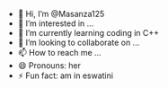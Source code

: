 - 👋 Hi, I’m @Masanza125
- 👀 I’m interested in ...
- 🌱 I’m currently learning coding in C++
- 💞️ I’m looking to collaborate on ...
- 📫 How to reach me ...
- 😄 Pronouns: her
- ⚡ Fun fact: am in eswatini

<!---
Masanza125/Masanza125 is a ✨ special ✨ repository because its `README.md` (this file) appears on your GitHub profile.
You can click the Preview link to take a look at your changes.
--->
